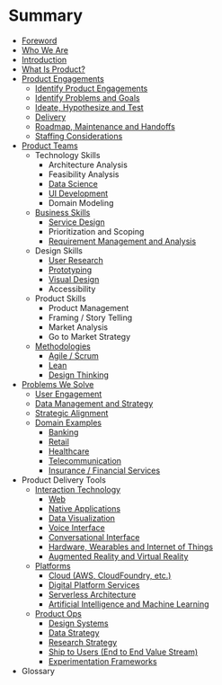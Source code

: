 # Summary

* [Foreword](why-we-made-this.md)
* [Who We Are](who-we-are.md)
* [Introduction](README.md)
* [What Is Product?](chapter1.md)
* [Product Engagements](creating-a-product-innovation-engagment.md)
  * [Identify Product Engagements](creating-a-product-innovation-engagment/identify-product-engagements.md)
  * [Identify Problems and Goals](creating-a-product-innovation-engagment/identify-problems-and-goals.md)
  * [Ideate, Hypothesize and Test](creating-a-product-innovation-engagment/ideate-hypothesize-and-test.md)
  * [Delivery](creating-a-product-innovation-engagment/delivery.md)
  * [Roadmap, Maintenance and Handoffs](creating-a-product-innovation-engagment/roadmap-maintenance-and-handoffs.md)
  * [Staffing Considerations](creating-a-product-innovation-engagment/staffing-considerations.md)
* [Product Teams](product-innovation-teams.md)
  * Technology Skills
    * Architecture Analysis
    * Feasibility Analysis
    * [Data Science](skillsets/data.md)
    * [UI Development](skillsets/ui-development.md)
    * Domain Modeling
  * [Business Skills](business-skills.md)
    * [Service Design](methodologies/service-design.md)
    * Prioritization and Scoping
    * [Requirement Management and Analysis](methodologies/requirement-management-and-anlysis.md)
  * Design Skills
    * [User Research](skillsets/user-research.md)
    * [Prototyping](methodologies/prototyping.md)
    * [Visual Design](skillsets/visual-design.md)
    * Accessibility
  * Product Skills
    * Product Management
    * Framing / Story Telling
    * Market Analysis
    * Go to Market Strategy
  * [Methodologies](methodologies.md)
    * [Agile / Scrum](methodologies/agile-lean-xd.md)
    * [Lean](methodologies/lean.md)
    * [Design Thinking](methodologies/design-thinking.md)
* [Problems We Solve](class-of-problems.md)
  * [User Engagement](class-of-problems/user-engagement.md)
  * [Data Management and Strategy](data.md)
  * [Strategic Alignment](strategic-alignment.md)
  * [Domain Examples](domains.md)
    * [Banking](domains/banking.md)
    * [Retail](domains/retail.md)
    * [Healthcare](domains/healthcare.md)
    * [Telecommunication](domains/telecommunication.md)
    * [Insurance / Financial Services](domains/insurance-financial-services.md)
* Product Delivery Tools
  * [Interaction Technology](interaction-tech.md)
    * [Web](interaction-tech/web.md)
    * [Native Applications](interaction-tech/native-applications.md)
    * [Data Visualization](interaction-tech/data-visualization.md)
    * [Voice Interface](interaction-tech/voice.md)
    * [Conversational Interface](interaction-tech/conversational-interface.md)
    * [Hardware, Wearables and Internet of Things](interaction-tech/hardware-wearables-and-internet-of-things.md)
    * [Augmented Reality and Virtual Reality](interaction-tech/augmented-reality-and-virtual-reality.md)
  * [Platforms](platforms.md)
    * [Cloud \(AWS, CloudFoundry, etc.\)](platforms/cloud-aws-cloudfoundry-etc.md)
    * [Digital Platform Services](platforms/digital-platform-services.md)
    * [Serverless Architecture](platforms/serverless-architecture.md)
    * [Artificial Intelligence and Machine Learning](platforms/artificial-intelligence-and-machine-learning.md)
  * [Product Ops](product-ops.md)
    * [Design Systems](product-ops/design-systems.md)
    * [Data Strategy](product-ops/data-strategy.md)
    * [Research Strategy](product-ops/research-strategy.md)
    * [Ship to Users \(End to End Value Stream\)](product-ops/ship-to-users-path-to-production.md)
    * [Experimentation Frameworks](product-ops/experimentation-frameworks.md)
* Glossary

